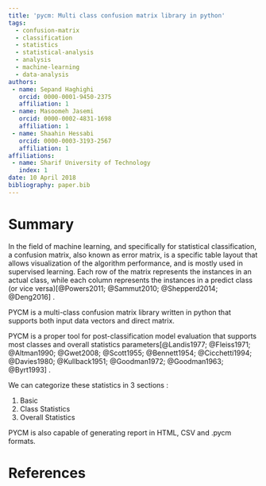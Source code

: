 ```yaml
---
title: 'pycm: Multi class confusion matrix library in python'
tags:
  - confusion-matrix
  - classification
  - statistics
  - statistical-analysis
  - analysis
  - machine-learning
  - data-analysis
authors:
 - name: Sepand Haghighi
   orcid: 0000-0001-9450-2375
   affiliation: 1
 - name: Masoomeh Jasemi
   orcid: 0000-0002-4831-1698
   affiliation: 1
 - name: Shaahin Hessabi
   orcid: 0000-0003-3193-2567
   affiliation: 1
affiliations:
 - name: Sharif University of Technology
   index: 1
date: 10 April 2018
bibliography: paper.bib
---
```

						

# Summary			
			
In the field of machine learning, and specifically for statistical classification, a confusion matrix, also known as error matrix, is a specific table layout that allows visualization of the algorithm performance, and is mostly used in supervised learning. Each row of the matrix represents the instances in an actual class, while each column represents the instances in a predict class (or vice versa)[@Powers2011; @Sammut2010; @Shepperd2014; @Deng2016] .					

PYCM is a multi-class confusion matrix library written in python that supports both input data vectors and direct matrix.			

PYCM is a proper tool for post-classification model evaluation that supports most classes and overall statistics parameters[@Landis1977; @Fleiss1971; @Altman1990; @Gwet2008; @Scott1955; @Bennett1954; @Cicchetti1994; @Davies1980; @Kullback1951; @Goodman1972; @Goodman1963; @Byrt1993] .		

We can categorize these statistics in 3 sections : 			

1. Basic 
2. Class Statistics			
3. Overall Statistics

PYCM is also capable of generating report in HTML, CSV and .pycm formats.








# References
